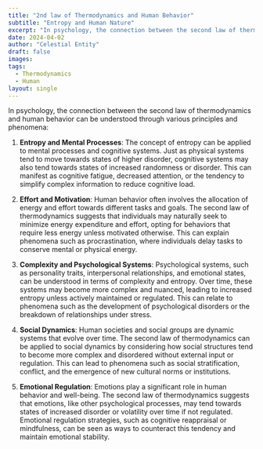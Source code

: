 ```yaml
---
title: "2nd law of Thermodynamics and Human Behavior"
subtitle: "Entropy and Human Nature"
excerpt: "In psychology, the connection between the second law of thermodynamics and human behavior can be understood through various principles and phenomena"
date: 2024-04-02
author: "Celestial Entity"
draft: false
images:
tags:
  - Thermodynamics
  - Human
layout: single
---
```

In psychology, the connection between the second law of thermodynamics and human behavior can be understood through various principles and phenomena:

1. **Entropy and Mental Processes**: The concept of entropy can be applied to mental processes and cognitive systems. Just as physical systems tend to move towards states of higher disorder, cognitive systems may also tend towards states of increased randomness or disorder. This can manifest as cognitive fatigue, decreased attention, or the tendency to simplify complex information to reduce cognitive load.

2. **Effort and Motivation**: Human behavior often involves the allocation of energy and effort towards different tasks and goals. The second law of thermodynamics suggests that individuals may naturally seek to minimize energy expenditure and effort, opting for behaviors that require less energy unless motivated otherwise. This can explain phenomena such as procrastination, where individuals delay tasks to conserve mental or physical energy.

3. **Complexity and Psychological Systems**: Psychological systems, such as personality traits, interpersonal relationships, and emotional states, can be understood in terms of complexity and entropy. Over time, these systems may become more complex and nuanced, leading to increased entropy unless actively maintained or regulated. This can relate to phenomena such as the development of psychological disorders or the breakdown of relationships under stress.

4. **Social Dynamics**: Human societies and social groups are dynamic systems that evolve over time. The second law of thermodynamics can be applied to social dynamics by considering how social structures tend to become more complex and disordered without external input or regulation. This can lead to phenomena such as social stratification, conflict, and the emergence of new cultural norms or institutions.

5. **Emotional Regulation**: Emotions play a significant role in human behavior and well-being. The second law of thermodynamics suggests that emotions, like other psychological processes, may tend towards states of increased disorder or volatility over time if not regulated. Emotional regulation strategies, such as cognitive reappraisal or mindfulness, can be seen as ways to counteract this tendency and maintain emotional stability.
